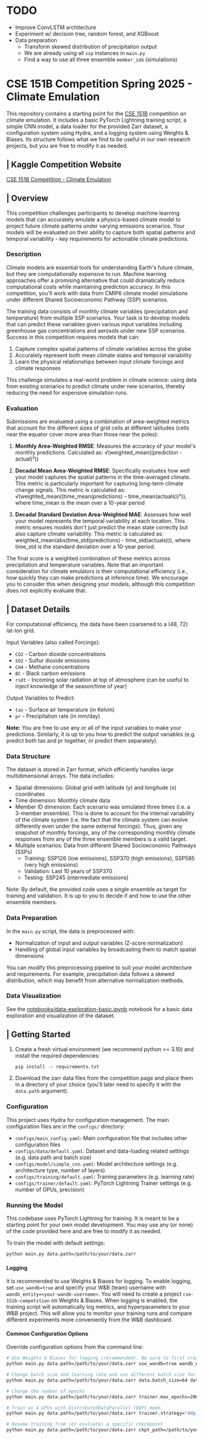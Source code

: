 # TODO
- Improve ConvLSTM architecture
- Experiment w/ decision tree, random forest, and XGBoost
- Data preparation
    - Transform skewed distribution of precipitation output
    - We are already using all `ssp` instances in `main.py`
    - Find a way to use all three ensemble `member_id`s (simulations)
# CSE 151B Competition Spring 2025 - Climate Emulation

This repository contains a starting point for the [CSE 151B](https://sites.google.com/view/cse151b-251b/151b-info) competition on climate emulation.
It includes a basic PyTorch Lightning training script, a simple CNN model, a data loader for the provided Zarr dataset, a configuration system using Hydra, and a logging system using Weights & Biases.
Its structure follows what we find to be useful in our own research projects, but you are free to modify it as needed.

## | Kaggle Competition Website
    
[CSE 151B Competition - Climate Emulation](https://www.kaggle.com/t/6f53c429d53099dc7cc590f9bf390b10)

## | Overview

This competition challenges participants to develop machine learning models that can accurately emulate a physics-based climate model to project future climate patterns under varying emissions scenarios. Your models will be evaluated on their ability to capture both spatial patterns and temporal variability - key requirements for actionable climate predictions.

  ### Description
  Climate models are essential tools for understanding Earth's future climate, but they are computationally expensive to run. Machine learning approaches offer a promising alternative that 
  could dramatically reduce computational costs while maintaining prediction accuracy. In this competition, you'll work with data from CMIP6 climate model simulations under different Shared 
  Socioeconomic Pathway (SSP) scenarios.

  The training data consists of monthly climate variables (precipitation and temperature) from multiple SSP scenarios. 
  Your task is to develop models that can predict these variables given various input variables including greenhouse gas concentrations and aerosols under new SSP scenarios. 
  Success in this competition requires models that can:

  1. Capture complex spatial patterns of climate variables across the globe
  2. Accurately represent both mean climate states and temporal variability
  3. Learn the physical relationships between input climate forcings and climate responses

  This challenge simulates a real-world problem in climate science: using data from existing scenarios to predict climate under new scenarios, thereby reducing the need for expensive 
  simulation runs.

  ### Evaluation
  Submissions are evaluated using a combination of area-weighted metrics that account for the different sizes of grid cells at different latitudes (cells near the equator cover more area than those near the poles):

  1. **Monthly Area-Weighted RMSE**: Measures the accuracy of your model's monthly predictions. Calculated as: √(weighted_mean((prediction - actual)²))

  2. **Decadal Mean Area-Weighted RMSE**: Specifically evaluates how well your model captures the spatial patterns in the time-averaged climate. This metric is particularly important for 
  capturing long-term climate change signals. This metric is calculated as: √(weighted_mean((time_mean(predictions) - time_mean(actuals))²)), where time_mean is the mean over a 10-year period

  3. **Decadal Standard Deviation Area-Weighted MAE**: Assesses how well your model represents the temporal variability at each location. This metric ensures models don't just predict the mean 
  state correctly but also capture climate variability. This metric is calculated as: weighted_mean(abs(time_std(predictions) - time_std(actuals))), where time_std is the standard deviation over a 10-year period.

  The final score is a weighted combination of these metrics across precipitation and temperature variables. Note that an important consideration for climate emulators is their computational efficiency (i.e., how quickly they can make predictions at inference time). We encourage you to consider this when designing your models, although this competition does not explicitly evaluate that.

  ## | Dataset Details

  For computational efficiency, the data have been coarsened to a (48, 72) lat-lon grid. 

  Input Variables (also called Forcings):
  - ``CO2`` - Carbon dioxide concentrations
  - ``SO2`` - Sulfur dioxide emissions
  - ``CH4`` - Methane concentrations
  - ``BC`` - Black carbon emissions
  - ``rsdt`` - Incoming solar radiation at top of atmosphere (can be useful to inject knowledge of the season/time of year)

  Output Variables to Predict:
  - ``tas`` - Surface air temperature (in Kelvin)
  - ``pr`` - Precipitation rate (in mm/day)
   
   **Note:** You are free to use any or all of the input variables to make your predictions. 
   Similarly, it is up to you how to predict the output variables (e.g. predict both tas and pr together, or predict them separately).

  ### Data Structure

  The dataset is stored in Zarr format, which efficiently handles large multidimensional arrays. The data includes:

  - Spatial dimensions: Global grid with latitude (y) and longitude (x) coordinates
  - Time dimension: Monthly climate data
  - Member ID dimension: Each scenario was simulated three times (i.e. a 3-member ensemble). This is done to account for the internal variability of the climate system (i.e. the fact that the climate system can evolve differently even under the same external forcings). Thus, given any snapshot of monthly forcings, any of the corresponding monthly climate responses from any of the three ensemble members is a valid target.
  - Multiple scenarios: Data from different Shared Socioeconomic Pathways (SSPs)
    - Training: SSP126 (low emissions), SSP370 (high emissions), SSP585 (very high emissions)
    - Validation: Last 10 years of SSP370
    - Testing: SSP245 (intermediate emissions)
  
  Note: By default, the provided code uses a single ensemble as target for training and validation. It is up to you to decide if and how to use the other ensemble members.

  ### Data Preparation

  In the ``main.py`` script, the data is preprocessed with:
  - Normalization of input and output variables (Z-score normalization)
  - Handling of global input variables by broadcasting them to match spatial dimensions
   
  You can modify this preprocessing pipeline to suit your model architecture and requirements. 
  For example, precipitation data follows a skewed distribution, which may benefit from alternative normalization methods.
 
### Data Visualization

See the [notebooks/data-exploration-basic.ipynb](notebooks/data-exploration-basic.ipynb) notebook for a basic data exploration and visualization of the dataset.


## | Getting Started

1. Create a fresh virtual environment (we recommend python >= 3.10) and install the required dependencies:
   ```bash
   pip install -r requirements.txt
   ```

2. Download the zarr data files from the competition page and place them in a directory of your choice (you'll later need to specify it with the ``data.path`` argument).

### Configuration

This project uses Hydra for configuration management. The main configuration files are in the `configs/` directory:

- `configs/main_config.yaml`: Main configuration file that includes other configuration files
- `configs/data/default.yaml`: Dataset and data-loading related settings (e.g. data path and batch size)
- `configs/model/simple_cnn.yaml`: Model architecture settings (e.g. architecture type, number of layers)
- `configs/training/default.yaml`: Training parameters (e.g. learning rate)
- `configs/trainer/default.yaml`: PyTorch Lightning Trainer settings (e.g. number of GPUs, precision)

### Running the Model

This codebase uses PyTorch Lightning for training. It is meant to be a starting point for your own model development.
You may use any (or none) of the code provided here and are free to modify it as needed.

To train the model with default settings:

```bash
python main.py data.path=/path/to/your/data.zarr
```

#### Logging

It is recommended to use Weights & Biases for logging.
To enable logging, set `use_wandb=true` and specify your W&B (team) username with `wandb_entity=<your-wandb-username>`.
You will need to create a project `cse-151b-competition` on Weights & Biases. 
When logging is enabled, the training script will automatically log metrics, and hyperparameters to your W&B project.
This will allow you to monitor your training runs and compare different experiments more conveniently from the W&B dashboard.

#### Common Configuration Options

Override configuration options from the command line:

```bash
# Use Weights & Biases for logging (recommended). Be sure to first create a project ``cse-151b-competition`` on wandb.
python main.py data.path=/path/to/your/data.zarr use_wandb=true wandb_entity=<your-wandb-username>

# Change batch size and learning rate and use different batch size for validation
python main.py data.path=/path/to/your/data.zarr data.batch_size=64 data.eval_batch_size=32 training.lr=1e-3

# Change the number of epochs
python main.py data.path=/path/to/your/data.zarr trainer.max_epochs=200

# Train on 4 GPUs with DistributedDataParallel (DDP) mode
python main.py data.path=/path/to/your/data.zarr trainer.strategy="ddp_find_unused_parameters_false" trainer.devices=4 

# Resume training from (or evaluate) a specific checkpoint
python main.py data.path=/path/to/your/data.zarr ckpt_path=/path/to/your/checkpoint.ckpt
```